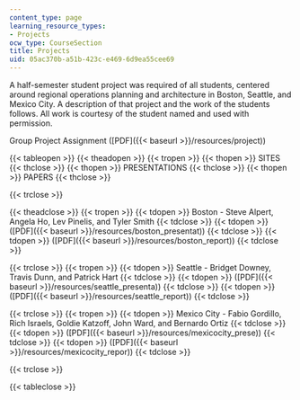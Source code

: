 ```yaml
---
content_type: page
learning_resource_types:
- Projects
ocw_type: CourseSection
title: Projects
uid: 05ac370b-a51b-423c-e469-6d9ea55cee69
---
```


A half-semester student project was required of all students, centered around regional operations planning and architecture in Boston, Seattle, and Mexico City. A description of that project and the work of the students follows. All work is courtesy of the student named and used with permission.

Group Project Assignment ([PDF]({{< baseurl >}}/resources/project))

{{< tableopen >}}
{{< theadopen >}}
{{< tropen >}}
{{< thopen >}}
SITES
{{< thclose >}}
{{< thopen >}}
PRESENTATIONS
{{< thclose >}}
{{< thopen >}}
PAPERS
{{< thclose >}}

{{< trclose >}}

{{< theadclose >}}
{{< tropen >}}
{{< tdopen >}}
Boston - Steve Alpert, Angela Ho, Lev Pinelis, and Tyler Smith
{{< tdclose >}}
{{< tdopen >}}
([PDF]({{< baseurl >}}/resources/boston_presentat))
{{< tdclose >}}
{{< tdopen >}}
([PDF]({{< baseurl >}}/resources/boston_report))
{{< tdclose >}}

{{< trclose >}}
{{< tropen >}}
{{< tdopen >}}
Seattle - Bridget Downey, Travis Dunn, and Patrick Hart
{{< tdclose >}}
{{< tdopen >}}
([PDF]({{< baseurl >}}/resources/seattle_presenta))
{{< tdclose >}}
{{< tdopen >}}
([PDF]({{< baseurl >}}/resources/seattle_report))
{{< tdclose >}}

{{< trclose >}}
{{< tropen >}}
{{< tdopen >}}
Mexico City - Fabio Gordillo, Rich Israels, Goldie Katzoff, John Ward, and Bernardo Ortiz
{{< tdclose >}}
{{< tdopen >}}
([PDF]({{< baseurl >}}/resources/mexicocity_prese))
{{< tdclose >}}
{{< tdopen >}}
([PDF]({{< baseurl >}}/resources/mexicocity_repor))
{{< tdclose >}}

{{< trclose >}}

{{< tableclose >}}